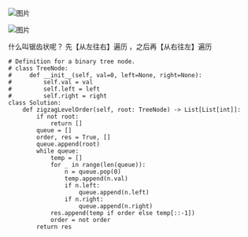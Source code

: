 ![图片](https://user-images.githubusercontent.com/38878365/184474377-49be1b0a-aa7f-4bba-8c1b-2f0769e2c474.png)

![图片](https://user-images.githubusercontent.com/38878365/184474696-5b7a977d-d65d-4b07-ab44-571dd042a17b.png)



什么叫锯齿状呢？  先【从左往右】遍历 ，之后再【从右往左】遍历

    # Definition for a binary tree node.
    # class TreeNode:
    #     def __init__(self, val=0, left=None, right=None):
    #         self.val = val
    #         self.left = left
    #         self.right = right
    class Solution:
        def zigzagLevelOrder(self, root: TreeNode) -> List[List[int]]:
            if not root:
                return []
            queue = []
            order, res = True, []
            queue.append(root)
            while queue:
                temp = []
                for _ in range(len(queue)):
                    n = queue.pop(0)
                    temp.append(n.val)
                    if n.left:
                        queue.append(n.left)
                    if n.right:
                        queue.append(n.right)
                res.append(temp if order else temp[::-1])
                order = not order
            return res
